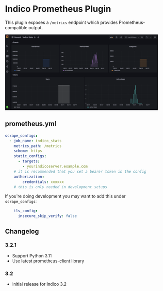 # Indico Prometheus Plugin

This plugin exposes a `/metrics` endpoint which provides Prometheus-compatible output.

![](https://raw.githubusercontent.com/indico/indico-plugins/master/prometheus/screenshot.png)

## prometheus.yml
```yaml
scrape_configs:
  - job_name: indico_stats
    metrics_path: /metrics
    scheme: https
    static_configs:
      - targets:
        - yourindicoserver.example.com
    # it is recommended that you set a bearer token in the config
    authorization:
        credentials: xxxxxx
    # this is only needed in development setups
```

If you're doing development you may want to add this under `scrape_configs`:
```yaml
    tls_config:
      insecure_skip_verify: false
```

## Changelog

### 3.2.1

- Support Python 3.11
- Use latest prometheus-client library

### 3.2

- Initial release for Indico 3.2
